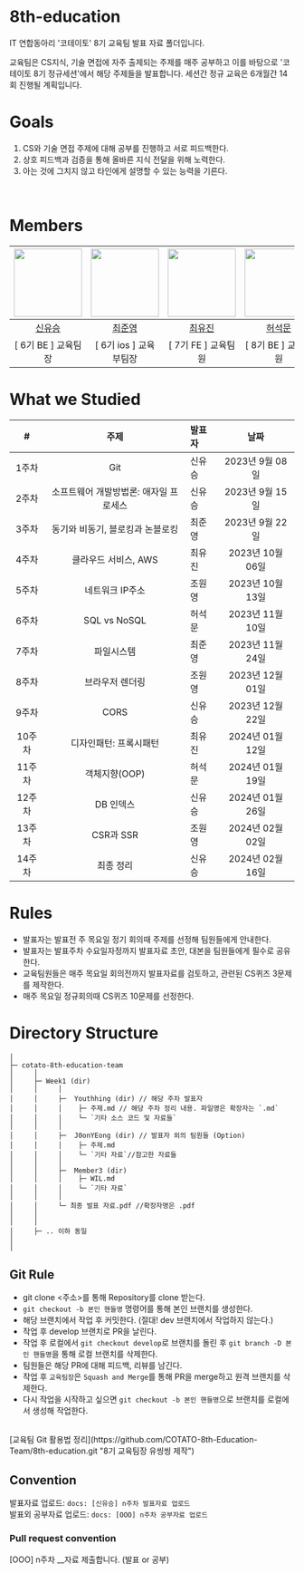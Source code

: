 # 8th-education
IT 연합동아리 '코테이토' 8기 교육팀 발표 자료 폴더입니다.

교육팀은 CS지식, 기술 면접에 자주 출제되는 주제를 매주 공부하고 이를 바탕으로 '코테이토 8기 정규세션'에서 해당 주제들을 발표합니다. 세션간 정규 교육은 6개월간 14회 진행될 계획입니다.

# Goals
1. CS와 기술 면접 주제에 대해 공부를 진행하고 서로 피드백한다.
2. 상호 피드백과 검증을 통해 올바른 지식 전달을 위해 노력한다.
3. 아는 것에 그치지 않고 타인에게 설명할 수 있는 능력을 기른다.
<br>


# Members
|                           <img src="https://github.com/Youthhing.png" width=120/>                           |                          <img src="https://github.com/J0onYEong.png" width=120/>                           |                       <img src="https://github.com/euvely.png" width=120 />                        |                         <img src="https://github.com/GGHDMS.png" width=120/>                          |                         <img src="https://github.com/WONYOUNG-HC.png" width=120/>                          |
|:-----------------------------------------------------------------------------------------------------------:|:-------------------------------------------------------------------------------------------------------:|:-------------------------------------------------------------------------------------------------:|:-------------------------------------------------------------------------------------------------------:|:-------------------------------------------------------------------------------------------------------:|
|                                     [신유승](https://github.com/Youthhing)                                     |                                 [최준영](https://github.com/J0onYEong)                                  |                                  [최유진](https://github.com/euvely)                                  |                                   [허석문](https://github.com/GGHDMS)                                    |                                   [조원영](https://github.com/WONYOUNG-HC)                                    |
| [ 6기 BE ] 교육팀장  | [ 6기 ios ] 교육부팀장 | [ 7기 FE ] 교육팀원 | [ 8기 BE ] 교육팀원 | [ 8기 FE ] 교육팀원 |


# What we Studied

|#|                       주제                       | 발표자         |      날짜      |
|:-:|:----------------------------------------------:|:-----------|:------------:|
|1주차| Git | 신유승 | 2023년 9월 08일 |
|2주차| 소프트웨어 개발방법론: 애자일 프로세스 | 신유승 | 2023년 9월 15일 |
|3주차| 동기와 비동기, 블로킹과 논블로킹 | 최준영 | 2023년 9월 22일 |
|4주차| 클라우드 서비스, AWS | 최유진 | 2023년 10월 06일 |
|5주차| 네트워크 IP주소 | 조원영 | 2023년 10월 13일 |
|6주차| SQL vs NoSQL | 허석문 | 2023년 11월 10일 |
|7주차| 파일시스템 | 최준영 | 2023년 11월 24일 |
|8주차| 브라우저 렌더링 | 조원영 | 2023년 12월 01일 |
|9주차| CORS | 신유승 | 2023년 12월 22일 |
|10주차| 디자인패턴: 프록시패턴 | 최유진 | 2024년 01월 12일 |
|11주차| 객체지향(OOP) | 허석문 | 2024년 01월 19일 |
|12주차| DB 인덱스 | 신유승 | 2024년 01월 26일 |
|13주차| CSR과 SSR | 조원영 | 2024년 02월 02일 |
|14주차| 최종 정리 | 신유승 | 2024년 02월 16일 |



# Rules
- 발표자는 발표전 주 목요일 정기 회의때 주제를 선정해 팀원들에게 안내한다.
- 발표자는 발표주차 수요일자정까지 발표자료 초안, 대본을 팀원들에게 필수로 공유한다.
- 교육팀원들은 매주 목요일 회의전까지 발표자료를 검토하고, 관련된 CS퀴즈 3문제를 제작한다.
- 매주 목요일 정규회의때 CS퀴즈 10문제를 선정한다.



# Directory Structure
```plainText
│
├─ cotato-8th-education-team
│     │
│     ├─ Week1 (dir)
│     │     │ 
│     │     ├─  Youthhing (dir) // 해당 주차 발표자
│     │     │    ├─ 주제.md // 해당 주차 정리 내용. 파일명은 확장자는 `.md` 
│     │     │    └─ `기타 소스 코드 및 자료들`
│     │     │
│     │     ├─  J0onYEong (dir) // 발표자 외의 팀원들 (Option)
│     │     │    ├─ 주제.md 
│     │     │    └─ `기타 자료`//참고한 자료들
│     │     │
│     │     ├─  Member3 (dir) 
│     │     │    ├─ WIL.md 
│     │     │    └─ `기타 자료`
│     │     │
│     │     └─ 최종 발표 자료.pdf //확장자명은 .pdf
│     │   
│     │   
│     ├─ .. 이하 동일
│ 
│
```

## Git Rule
- git clone <주소>를 통해 Repository를 clone 받는다.
- `git checkout -b 본인 핸들명` 명령어를 통해 본인 브랜치를 생성한다.
- 해당 브랜치에서 작업 후 커밋한다. (절대! dev 브랜치에서 작업하지 않는다.)
- 작업 후 develop 브랜치로 PR을 날린다.
- 작업 후 로컬에서 `git checkout develop`로 브랜치를 돌린 후 `git branch -D 본인 핸들명`을 통해 로컬 브랜치를 삭제한다.
- 팀원들은 해당 PR에 대해 피드백, 리뷰를 남긴다.
- 작업 후 `교육팀장`은 `Squash and Merge`를 통해 PR을 merge하고 원격 브랜치를 삭제한다.
- 다시 작업을 시작하고 싶으면 `git checkout -b 본인 핸들명`으로 브랜치를 로컬에서 생성해 작업한다.<br>
<br>
[교육팀 Git 활용법 정리](https://github.com/COTATO-8th-Education-Team/8th-education.git "8기 교육팀장 유씽씽 제작")


## Convention
발표자료 업로드: `docs: [신유승] n주차 발표자료 업로드`<br>
발표외 공부자료 업로드: `docs: [OOO] n주차 공부자료 업로드`<br>


### Pull request convention
[OOO] n주차 __자료 제출합니다. (발표 or 공부)

